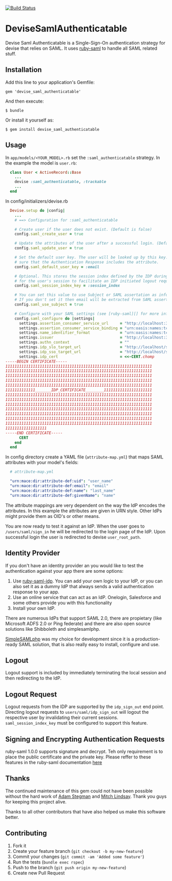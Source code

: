 [![Build Status](https://travis-ci.org/apokalipto/devise_saml_authenticatable.svg?branch=master)](https://travis-ci.org/apokalipto/devise_saml_authenticatable)
# DeviseSamlAuthenticatable

Devise Saml Authenticatable is a Single-Sign-On authentication strategy for devise that relies on SAML.
It uses [ruby-saml][] to handle all SAML related stuff.

## Installation

Add this line to your application's Gemfile:

    gem 'devise_saml_authenticatable'

And then execute:

    $ bundle

Or install it yourself as:

    $ gem install devise_saml_authenticatable

## Usage

In `app/models/<YOUR_MODEL>.rb` set the `:saml_authenticatable` strategy.
In the example the model is `user.rb`:

```ruby
  class User < ActiveRecord::Base
    ...
    devise :saml_authenticatable, :trackable
    ...
  end
```

In config/initializers/devise.rb

```ruby
  Devise.setup do |config|
    ...
    # ==> Configuration for :saml_authenticatable

    # Create user if the user does not exist. (Default is false)
    config.saml_create_user = true

    # Update the attributes of the user after a successful login. (Default is false)
    config.saml_update_user = true

    # Set the default user key. The user will be looked up by this key. Make
    # sure that the Authentication Response includes the attribute.
    config.saml_default_user_key = :email

    # Optional. This stores the session index defined by the IDP during login.  If provided it will be used as a salt
    # for the user's session to facilitate an IDP initiated logout request.
    config.saml_session_index_key = :session_index

    # You can set this value to use Subject or SAML assertation as info to which email will be compared
    # If you don't set it then email will be extracted from SAML assertation attributes
    config.saml_use_subject = true

    # Configure with your SAML settings (see [ruby-saml][] for more information).
    config.saml_configure do |settings|
      settings.assertion_consumer_service_url     = "http://localhost:3000/users/saml/auth"
      settings.assertion_consumer_service_binding = "urn:oasis:names:tc:SAML:2.0:bindings:HTTP-POST"
      settings.name_identifier_format             = "urn:oasis:names:tc:SAML:2.0:nameid-format:transient"
      settings.issuer                             = "http://localhost:3000/saml/metadata"
      settings.authn_context                      = ""
      settings.idp_slo_target_url                 = "http://localhost/simplesaml/www/saml2/idp/SingleLogoutService.php"
      settings.idp_sso_target_url                 = "http://localhost/simplesaml/www/saml2/idp/SSOService.php"
      settings.idp_cert                           = <<-CERT.chomp
-----BEGIN CERTIFICATE-----
1111111111111111111111111111111111111111111111111111111111111111
1111111111111111111111111111111111111111111111111111111111111111
1111111111111111111111111111111111111111111111111111111111111111
1111111111111111111111111111111111111111111111111111111111111111
1111111111111111111111111111111111111111111111111111111111111111
1111111111111_______IDP_CERTIFICATE________111111111111111111111
1111111111111111111111111111111111111111111111111111111111111111
1111111111111111111111111111111111111111111111111111111111111111
1111111111111111111111111111111111111111111111111111111111111111
1111111111111111111111111111111111111111111111111111111111111111
1111111111111111111111111111111111111111111111111111111111111111
1111111111111111111111111111111111111111111111111111111111111111
1111111111111111111111111111111111111111111111111111111111111111
111111111111111111
-----END CERTIFICATE-----
      CERT
    end
  end
```

In config directory create a YAML file (`attribute-map.yml`) that maps SAML attributes with your model's fields:

```yaml
  # attribute-map.yml

  "urn:mace:dir:attribute-def:uid": "user_name"
  "urn:mace:dir:attribute-def:email": "email"
  "urn:mace:dir:attribute-def:name": "last_name"
  "urn:mace:dir:attribute-def:givenName": "name"
```

The attribute mappings are very dependent on the way the IdP encodes the attributes.
In this example the attributes are given in URN style.
Other IdPs might provide them as OID's or other means.

You are now ready to test it against an IdP.
When the user goes to `/users/saml/sign_in` he will be redirected to the login page of the IdP.
Upon successful login the user is redirected to devise `user_root_path`.

## Identity Provider

If you don't have an identity provider an you would like to test the authentication against your app there are some options:

1. Use [ruby-saml-idp](https://github.com/lawrencepit/ruby-saml-idp). You can add your own logic to your IdP, or you can also set it as a dummy IdP that always sends a valid authentication response to your app.
2. Use an online service that can act as an IdP. Onelogin, Salesforce and some others provide you with this functionality
3. Install your own IdP.

There are numerous IdPs that support SAML 2.0, there are propietary (like Microsoft ADFS 2.0 or Ping federate) and there are also open source solutions like Shibboleth and simplesamlphp.

[SimpleSAMLphp](http://simplesamlphp.org/) was my choice for development since it is a production-ready SAML solution, that is also really easy to install, configure and use.

## Logout

Logout support is included by immediately terminating the local session and then redirecting to the IdP.

## Logout Request

Logout requests from the IDP are supported by the `idp_sign_out` end point.  Directing logout requests to `users/saml/idp_sign_out` will logout the respective user by invalidating their current sessions.
`saml_session_index_key` must be configured to support this feature.

## Signing and Encrypting Authentication Requests

ruby-saml 1.0.0 supports signature and decrypt. Teh only requirement is to place the public certificate and the private key. Please reffer to these features in the ruby-saml documentation [here](https://github.com/onelogin/ruby-saml#signing)

## Thanks

The continued maintenance of this gem could not have been possible without the hard work of [Adam Stegman](https://github.com/adamstegman) and [Mitch Lindsay](https://github.com/mitch-lindsay). Thank you guys for keeping this project alive.

Thanks to all other contributors that have also helped us make this software better.
## Contributing

1. Fork it
2. Create your feature branch (`git checkout -b my-new-feature`)
3. Commit your changes (`git commit -am 'Added some feature'`)
4. Run the tests (`bundle exec rspec`)
5. Push to the branch (`git push origin my-new-feature`)
6. Create new Pull Request

[ruby-saml]: https://github.com/onelogin/ruby-saml
